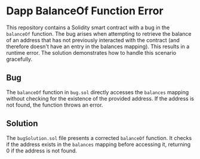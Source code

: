 # Dapp BalanceOf Function Error

This repository contains a Solidity smart contract with a bug in the `balanceOf` function.  The bug arises when attempting to retrieve the balance of an address that has not previously interacted with the contract (and therefore doesn't have an entry in the balances mapping).  This results in a runtime error.  The solution demonstrates how to handle this scenario gracefully.

## Bug

The `balanceOf` function in `bug.sol` directly accesses the `balances` mapping without checking for the existence of the provided address. If the address is not found, the function throws an error.

## Solution

The `bugSolution.sol` file presents a corrected `balanceOf` function. It checks if the address exists in the `balances` mapping before accessing it, returning 0 if the address is not found.